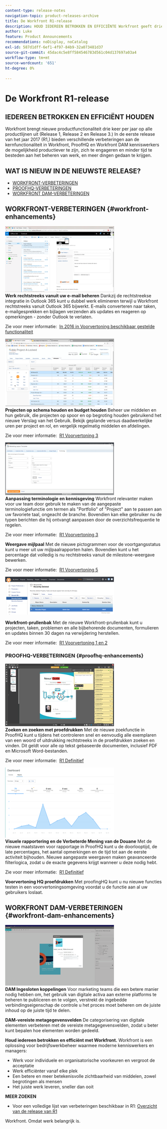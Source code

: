 ```yaml
---
content-type: release-notes
navigation-topic: product-releases-archive
title: De Workfront R1-release
description: HOUD IEDEREEN BETROKKEN EN EFFICIËNTE Workfront geeft drie keer per jaar nieuwe productfunctionaliteit aan alle productlijnen (Versie 1, Versie 2, en Versie 3.) In de eerste release van het jaar 2017 (R1,) bieden verschillende verbeteringen aan de kernfunctionaliteit in Workfront, ProofHQ en Workfront DAM kenniswerkers de mogelijkheid productiever te zijn, zich te engageren en minder tijd te besteden aan het beheren van werk, en meer dingen gedaan te krijgen.
author: Luke
feature: Product Announcements
recommendations: noDisplay, noCatalog
exl-id: 587d1dff-6ef1-4f97-84b9-32a073481d37
source-git-commit: 45dac4c5e8ff584546783d561c04d137697a03a4
workflow-type: tm+mt
source-wordcount: '651'
ht-degree: 0%

---
```


# De Workfront R1-release

## IEDEREEN BETROKKEN EN EFFICIËNT HOUDEN

Workfront brengt nieuwe productfunctionaliteit drie keer per jaar op alle productlijnen uit (Release 1, Release 2 en Release 3.) In de eerste release van het jaar 2017 (R1,) bieden verschillende verbeteringen aan de kernfunctionaliteit in Workfront, ProofHQ en Workfront DAM kenniswerkers de mogelijkheid productiever te zijn, zich te engageren en minder tijd te besteden aan het beheren van werk, en meer dingen gedaan te krijgen.

## WAT IS NIEUW IN DE NIEUWSTE RELEASE?

* [WORKFRONT-VERBETERINGEN](#workfront-enhancements)
* [PROOFHQ-VERBETERINGEN](#proofhq-enhancements)
* [WORKFRONT DAM-VERBETERINGEN](#workfront-dam-enhancements)

## WORKFRONT-VERBETERINGEN {#workfront-enhancements}

![Outlook_365_Integratie_1.png](assets/outlook-365-integration-1-350x212.png)\
**Werk rechtstreeks vanuit uw e-mail beheren**
Dankzij de rechtstreekse integratie in Outlook 365 kunt u dubbel werk elimineren terwijl u Workfront rechtstreeks vanuit Outlook 365 bijwerkt. E-mails converteren naar taken, e-mailgesprekken en bijlagen verzenden als updates en reageren op opmerkingen - zonder Outlook te verlaten.

Zie voor meer informatie:  [In 2016 in Voorvertoning beschikbaar gestelde functionaliteit](../../../../product-announcements/product-releases/quarterly-release-archive/r1-release-activity/available-in-preview-in-2016.md)

![](assets/mceclip0-350x218.png)\
**Projecten op schema houden en budget houden**
Beheer uw middelen en hun gebruik, die projecten op spoor en op begroting houden gebruikend het nieuwe Verslag van het Gebruik. Bekijk geplande versus daadwerkelijke uren per project en rol, en vergelijk regelmatig middelen en afdelingen.

Zie voor meer informatie:  [R1 Voorvertoning 3](../../../../product-announcements/product-releases/quarterly-release-archive/r1-release-activity/r1-preview-3.md)

![](assets/mceclip1-350x169.png)\
**Aanpassing terminologie en kennisgeving**
Workfront relevanter maken voor uw team door gebruik te maken van de aangepaste terminologiefunctie om termen als &quot;Portfolio&quot; of &quot;Project&quot; aan te passen aan uw favoriete taal, ongeacht de branche. Bovendien kan elke gebruiker nu de typen berichten die hij ontvangt aanpassen door de overzichtsfrequentie te regelen.

Zie voor meer informatie:  [R1 Voorvertoning 3](../../../../product-announcements/product-releases/quarterly-release-archive/r1-release-activity/r1-preview-3.md)

**Weergave mijlpaal**
Met de nieuwe pictogrammen voor de voortgangsstatus kunt u meer uit uw mijlpaalrapporten halen. Bovendien kunt u het percentage dat volledig is nu rechtstreeks vanuit de milestone-weergave bewerken.

Zie voor meer informatie:  [R1 Voorvertoning 5](../../../../product-announcements/product-releases/quarterly-release-archive/r1-release-activity/r1-preview-5.md)

![](assets/mceclip3-350x122.png)

**Workfront-prullenbak**
Met de nieuwe Workfront-prullenbak kunt u projecten, taken, problemen en alle bijbehorende documenten, formulieren en updates binnen 30 dagen na verwijdering herstellen.

Zie voor meer informatie:  [R1 Voorvertoning 1 en 2](../../../../product-announcements/product-releases/quarterly-release-archive/r1-release-activity/r1-peview-1-and-2.md)

### PROOFHQ-VERBETERINGEN {#proofhq-enhancements}

![](assets/mceclip4-350x201.png)\
**Zoeken en zoeken met proefdrukken**
Met de nieuwe zoekfunctie in ProofHQ kunt u tijdens het controleren snel en eenvoudig alle exemplaren van een woord of uitdrukking rechtstreeks in de proefdrukken zoeken en vinden. Dit geldt voor alle op tekst gebaseerde documenten, inclusief PDF en Microsoft Word-bestanden.

Zie voor meer informatie:  [R1 Definitief](../../../../product-announcements/product-releases/quarterly-release-archive/r1-release-activity/r1-final.md)

![](assets/mceclip5-350x226.png)\
**Visuele rapportering en de Verbeterde Mening van de Douane**
Met de nieuwe maatstaven voor rapportage in ProofHQ kunt u de doorlooptijd, de late percentages, het aantal opmerkingen en de tijd tot aan de eerste activiteit bijhouden. Nieuwe aangepaste weergaven maken geavanceerde filterlogica, zodat u de exacte gegevens krijgt wanneer u deze nodig hebt.

Zie voor meer informatie:  [R1 Definitief](../../../../product-announcements/product-releases/quarterly-release-archive/r1-release-activity/r1-final.md)

**Voorvertoning HQ proefdrukken**
Met proofingHQ kunt u nu nieuwe functies testen in een voorvertoningsomgeving voordat u de functie aan al uw gebruikers loslaat.

## WORKFRONT DAM-VERBETERINGEN {#workfront-dam-enhancements}

![](assets/mceclip6-350x195.png)\
**DAM Ingesloten koppelingen**
Voor marketing teams die een betere manier nodig hebben om, het gebruik van digitale activa aan externe platforms te beheren te publiceren en te volgen, verstrekt de ingebedde verbindingseigenschap de controle u het proces moet beheren om de juiste inhoud op de juiste tijd te delen.

**DAM-vereiste metagegevensvelden**
De categorisering van digitale elementen verbeteren met de vereiste metagegevensvelden, zodat u beter kunt bepalen hoe elementen worden gedeeld.

**Houd iedereen betrokken en efficiënt met Workfront.**
Workfront is een oplossing voor bedrijfswerkbeheer waarmee moderne kenniswerkers en managers:

* Werk voor individuele en organisatorische voorkeuren en vergroot de acceptatie
* Werk efficiënter vanaf elke plek
* Een betere en meer betekenisvolle zichtbaarheid van middelen, zowel begrotingen als mensen
* Het juiste werk leveren, sneller dan ooit

**MEER ZOEKEN**

* Voor een volledige lijst van verbeteringen beschikbaar in R1: [Overzicht van de release van R1](../../../../product-announcements/product-releases/quarterly-release-archive/r1-release-activity/r1-release-activity-overview.md)

Workfront. Omdat werk belangrijk is.
